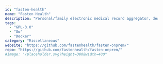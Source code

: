 ```yaml
---
id: "fasten-health"
name: "Fasten Health"
description: "Personal/family electronic medical record aggregator, designed to integrate with hundreds of thousands of insurances/hospitals/clinics in the United States."
tags:
  - "GPL-3.0"
  - "Go"
  - "Docker"
category: "Miscellaneous"
website: "https://github.com/fastenhealth/fasten-onprem/"
repo: "https://github.com/fastenhealth/fasten-onprem/"
#image: "/placeholder.svg?height=300&width=400"
---
```


